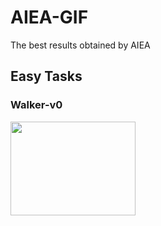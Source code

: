 # AIEA-GIF

The best results obtained by AIEA

## Easy Tasks
### Walker-v0
<img src="https://github.com/shuleiLiu/AIEA-GIF/blob/main/task_gif/Walker-v0_10.598.gif" width=200 height=150 />

